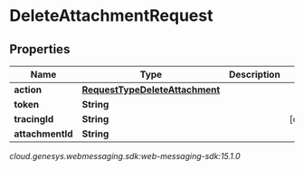 # DeleteAttachmentRequest


## Properties

| Name | Type | Description | Notes |
| ------------ | ------------- | ------------- | ------------- |
| **action** | [**RequestTypeDeleteAttachment**](RequestTypeDeleteAttachment) |  |  |
| **token** | **String** |  |  |
| **tracingId** | **String** |  |  [optional] |
| **attachmentId** | **String** |  |  |




_cloud.genesys.webmessaging.sdk:web-messaging-sdk:15.1.0_

